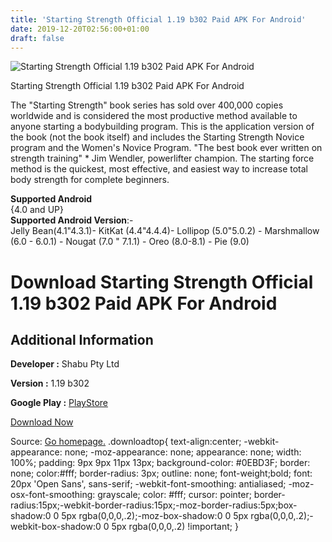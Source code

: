 ```yaml
---
title: 'Starting Strength Official 1.19 b302 Paid APK For Android'
date: 2019-12-20T02:56:00+01:00
draft: false
---
```


![Starting Strength Official 1.19 b302 Paid APK For Android](https://i0.wp.com/apkhome.net/wp-content/uploads/2019/12/Starting-Strength-Official-1.19-b302-Paid.png "Starting Strength Official 1.19 b302 Paid APK For Android")

  

Starting Strength Official 1.19 b302 Paid APK For Android

The "Starting Strength" book series has sold over 400,000 copies worldwide and is considered the most productive method available to anyone starting a bodybuilding program. This is the application version of the book (not the book itself) and includes the Starting Strength Novice program and the Women's Novice Program. "The best book ever written on strength training" \* Jim Wendler, powerlifter champion. The starting force method is the quickest, most effective, and easiest way to increase total body strength for complete beginners.

**Supported Android**  
{4.0 and UP}  
**Supported Android Version**:-  
Jelly Bean(4.1"4.3.1)- KitKat (4.4"4.4.4)- Lollipop (5.0"5.0.2) - Marshmallow (6.0 - 6.0.1) - Nougat (7.0 " 7.1.1) - Oreo (8.0-8.1) - Pie (9.0)

Download Starting Strength Official 1.19 b302 Paid APK For Android
==================================================================

Additional Information
----------------------

**Developer :** Shabu Pty Ltd

**Version :** 1.19 b302

**Google Play :** [PlayStore](https://play.google.com/store/apps/details?id=com.shabu.startingstrength)

  

[Download Now](https://store4app.co/post/starting-strength-official-1-19-b302-paid-apk-for-android_1576787896)

  
Source: [Go homepage.](https://store4app.co/post/starting-strength-official-1-19-b302-paid-apk-for-android_1576787896) .downloadtop{ text-align:center; -webkit-appearance: none; -moz-appearance: none; appearance: none; width: 100%; padding: 9px 9px 11px 13px; background-color: #0EBD3F; border: none; color:#fff; border-radius: 3px; outline: none; font-weight;bold; font: 20px 'Open Sans', sans-serif; -webkit-font-smoothing: antialiased; -moz-osx-font-smoothing: grayscale; color: #fff; cursor: pointer; border-radius:15px;-webkit-border-radius:15px;-moz-border-radius:5px;box-shadow:0 0 5px rgba(0,0,0,.2);-moz-box-shadow:0 0 5px rgba(0,0,0,.2);-webkit-box-shadow:0 0 5px rgba(0,0,0,.2) !important; }